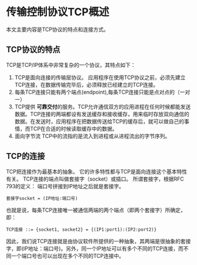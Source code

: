 # 传输控制协议TCP概述

本文主要内容是TCP协议的特点和连接方式。

## TCP协议的特点

TCP是TCP/IP体系中非常复杂的一个协议，其特点如下：

1. TCP是面向连接的传输层协议。 应用程序在使用TCP协议之前，必须先建立TCP连接，在数据传输完毕后，必须释放已经建立的TCP连接。
2. 每条TCP连接只能有两个端点(endpoint),每条TCP连接只能是点对点的（一对一）
3. TCP提供 **可靠交付**的服务。TCP允许通信双方的应用进程在任何时候都能发送数据。TCP连接的两端都设有发送缓存和接收缓存，用来临时存放双向通信的数据。在发送时，应用程序在把数据传送给TCP的缓存后，就可以做自己的事情，而TCP在合适的时候读取缓存中的数据。
4. 面向字节流 TCP中的流指的是流入到进程或从进程流出的字节序列。

## TCP的连接

TCP把连接作为最基本的抽象。 它的许多特性都与TCP是面向连接这个基本特性有关。 TCP连接的端点叫做套接字（socket）或插口。 所谓套接字，根据RFC 793的定义： 端口号拼接到IP地址之后就是套接字。 

```
套接字socket = (IP地址:端口号)
```
也就是说，每条TCP连接唯一被通信两端的两个端点（即两个套接字）所确定，即：

```
TCP连接 ::= {socket1, socket2} = {(IP1:port1):(IP2:port2)}
```
因此，我们说TCP连接就是由协议软件所提供的一种抽象，其两端是很抽象的套接字，即(IP地址：端口号)。另外，同一个IP地址可以有多个不同的TCP连接，而不同一个端口号也可以出现在多个不同的TCP连接中。

